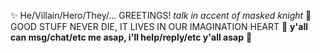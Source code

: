 :sparkles: He/Villain/Hero/They/...
GREETINGS! *talk in accent of masked knight* :diamond_shape_with_a_dot_inside:
GOOD STUFF NEVER DIE, IT LIVES IN OUR IMAGINATION HEART
:hibiscus: **y'all can msg/chat/etc me asap, i'll help/reply/etc y'all asap** :sunflower:
